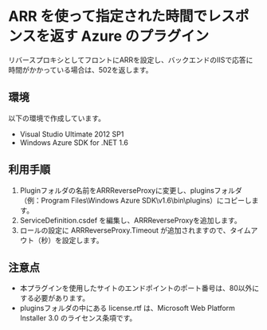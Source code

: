 # ARR を使って指定された時間でレスポンスを返す Azure のプラグイン
リバースプロキシとしてフロントにARRを設定し、バックエンドのIISで応答に時間がかかっている場合は、502を返します。

## 環境
以下の環境で作成しています。
* Visual Studio Ultimate 2012 SP1
* Windows Azure SDK for .NET 1.6

## 利用手順
1. Pluginフォルダの名前をARRReverseProxyに変更し、pluginsフォルダ（例：Program Files\Windows Azure SDK\v1.6\bin\plugins）にコピーします。
2. ServiceDefinition.csdef を編集し、ARRReverseProxyを追加します。
3. ロールの設定に ARRReverseProxy.Timeout が追加されますので、タイムアウト（秒）を設定します。

## 注意点
* 本プラグインを使用したサイトのエンドポイントのポート番号は、80以外にする必要があります。
* pluginsフォルダの中にある license.rtf は、Microsoft Web Platform Installer 3.0 のライセンス条項です。
